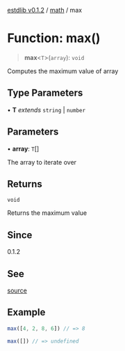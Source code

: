 [estdlib v0.1.2](../wiki/Home) / [math](../wiki/math) / max

# Function: max()

> **max**\<`T`\>(`array`): `void`

Computes the maximum value of array

## Type Parameters

• **T** *extends* `string` \| `number`

## Parameters

• **array**: `T`[]

The array to iterate over

## Returns

`void`

Returns the maximum value

## Since

0.1.2

## See

[source](https://github.com/yaxingson/estdlib/blob/main/lib/math/max.ts)

## Example

```js
max([4, 2, 8, 6]) // => 8

max([]) // => undefined

```
